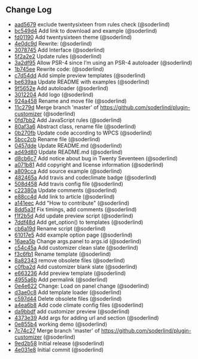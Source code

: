 ## Change Log

- [aad5679](https://github.com/soderlind/plugin-customizer/commit/aad5679faef54a78244395ed714574863f8eefc4) exclude twentysixteen from rules check (@soderlind)
- [bc549d4](https://github.com/soderlind/plugin-customizer/commit/bc549d4573fc00c5139b88c1ab0074309e50d0cd) Add link to download and example (@soderlind)
- [fd01190](https://github.com/soderlind/plugin-customizer/commit/fd01190e62c1c4560fcd47202601bfff92457cd8) Add twentysixteen theme (@soderlind)
- [4e0dc9d](https://github.com/soderlind/plugin-customizer/commit/4e0dc9d8d7e2d549218f01d5be055e1e71dc2ecd) Rewrite: (@soderlind)
- [3078745](https://github.com/soderlind/plugin-customizer/commit/3078745c5f6bed5b3ddd0682ed444c1ed3a8d6c7) Add Interface (@soderlind)
- [5f2a2e2](https://github.com/soderlind/plugin-customizer/commit/5f2a2e21afacd6e562de5f42a427ae85f1d19c6f) Update rules (@soderlind)
- [3a2df95](https://github.com/soderlind/plugin-customizer/commit/3a2df9553cd7a26401a2682662845f6e29632143) Allow PSR-4 since I’m using an PSR-4 autoloader (@soderlind)
- [1b745ee](https://github.com/soderlind/plugin-customizer/commit/1b745eefe4b32d5338627534a8bb0ac8e4f5558d) Rewrite code: (@soderlind)
- [c7d54dd](https://github.com/soderlind/plugin-customizer/commit/c7d54ddc19ebfab92a318ffa119fd2d816fb2245) Add simple preview templates (@soderlind)
- [be639aa](https://github.com/soderlind/plugin-customizer/commit/be639aab35a13226aab96e6fb4d0e9f86a5e5ca4) Update README with examples (@soderlind)
- [9f5652e](https://github.com/soderlind/plugin-customizer/commit/9f5652e51e0162484f79af334e33f7256b75244d) Add autoloader (@soderlind)
- [3012204](https://github.com/soderlind/plugin-customizer/commit/301220477d2c4e9714d589d0c632eb29f08f91ca) Add logo (@soderlind)
- [924a458](https://github.com/soderlind/plugin-customizer/commit/924a4582e0dab9c32a6dc067ecfe737b000d339c) Rename and move file (@soderlind)
- [11c279d](https://github.com/soderlind/plugin-customizer/commit/11c279d2c7c90619ce2ea5871bb27da239703f63) Merge branch 'master' of https://github.com/soderlind/plugin-customizer (@soderlind)
- [0fd7bb2](https://github.com/soderlind/plugin-customizer/commit/0fd7bb2875537d153615ef3b35afc0a13a453f8c) Add JavaScript rules (@soderlind)
- [80af3a6](https://github.com/soderlind/plugin-customizer/commit/80af3a6b93eae75be1969ca52c02c58eae682055) Abstract class, rename file (@soderlind)
- [0b270fb](https://github.com/soderlind/plugin-customizer/commit/0b270fbd1ae5475940c5f9d9880fa58cdcd09c25) Update code according to WPCS (@soderlind)
- [5bcc2cb](https://github.com/soderlind/plugin-customizer/commit/5bcc2cb51c1a6ebe9ad65baf476e89fd90b0e4b5) Rename file (@soderlind)
- [0457dde](https://github.com/soderlind/plugin-customizer/commit/0457dde4c02f65f08573f7c815657c7b7377030d) Update README.md (@soderlind)
- [ad49d80](https://github.com/soderlind/plugin-customizer/commit/ad49d805a8b2bbdbea7f2fe02e14db7ca66d4cdd) Update README.md (@soderlind)
- [d8cb6c7](https://github.com/soderlind/plugin-customizer/commit/d8cb6c77248696110291ec3c18c3d5d946528ee5) Add notice about bug in Twenty Seventeen (@soderlind)
- [a071b81](https://github.com/soderlind/plugin-customizer/commit/a071b8158c819b3c49ea68284b2b5ddadfbcc9c0) Add copyright and license information (@soderlind)
- [a809cca](https://github.com/soderlind/plugin-customizer/commit/a809cca95e2239e92aaee98647004c08ebc98241) Add source example (@soderlind)
- [482465a](https://github.com/soderlind/plugin-customizer/commit/482465a5e7972d7eb278e884d114ad137b15ec4e) Add travis and codeclimate badge (@soderlind)
- [508d458](https://github.com/soderlind/plugin-customizer/commit/508d4580594e1b25328eeec3c663bd469e16d5f1) Add travis config file (@soderlind)
- [c22380a](https://github.com/soderlind/plugin-customizer/commit/c22380a61b4bc93429c62192d7d76a95b640d7b9) Update comments (@soderlind)
- [e88cc4d](https://github.com/soderlind/plugin-customizer/commit/e88cc4d7cc6076fc0b03bfc66393fa829316967b) Add link to article (@soderlind)
- [a141eec](https://github.com/soderlind/plugin-customizer/commit/a141eec245d16ae9d6d1194f6d0e38b82b26c02a) Add "How to contribute" (@soderlind)
- [8dd5a3f](https://github.com/soderlind/plugin-customizer/commit/8dd5a3f66b2da0ba35a9bd8881fb35c212bab4b6) Fix timings, add comments (@soderlind)
- [f1f2b5d](https://github.com/soderlind/plugin-customizer/commit/f1f2b5df7ec6b6b44ee0c3253f91a3f04fe1f4c3) Add update preview script (@soderlind)
- [7ddf48d](https://github.com/soderlind/plugin-customizer/commit/7ddf48dfa3aba55655eba324ab910b84096b08cf) Add get_option() to templates (@soderlind)
- [cb6a19d](https://github.com/soderlind/plugin-customizer/commit/cb6a19d9c18e468c8564c7f5c0adebb1b3648b9e) Rename script (@soderlind)
- [61017e5](https://github.com/soderlind/plugin-customizer/commit/61017e5a1e1b0ab2de60bce3b8aece03a78ea078) Add example option page (@soderlind)
- [16aea5b](https://github.com/soderlind/plugin-customizer/commit/16aea5b5fc4163df092f7c4f474c2e2386ec00eb) Change args.panel to args.id (@soderlind)
- [c54c45a](https://github.com/soderlind/plugin-customizer/commit/c54c45ae760e4a7e8bf99bdd0e7497472e946895) Add customizer clean slate (@soderlind)
- [f3c6fb1](https://github.com/soderlind/plugin-customizer/commit/f3c6fb1f7ab210e8d9a54f3de8a7e1dd99db4ad2) Rename template (@soderlind)
- [8a82343](https://github.com/soderlind/plugin-customizer/commit/8a8234354c3bc1f9a911fec2d9eb6bf0b63d5471) remove obsolete files (@soderlind)
- [c0fba2d](https://github.com/soderlind/plugin-customizer/commit/c0fba2d716727e4692111bb2c20b4a685807f513) Add customizer blank slate (@soderlind)
- [e663236](https://github.com/soderlind/plugin-customizer/commit/e6632364d9d686dda702149d97dd25364a87f71c) Add preview template (@soderlind)
- [4955a6b](https://github.com/soderlind/plugin-customizer/commit/4955a6b3bb50fe8ad79e6f415d294838370b9ee6) Add permalink (@soderlind)
- [0e4e622](https://github.com/soderlind/plugin-customizer/commit/0e4e622b82ab498712ea04012c4b04c177abd291) Change: Load on panel change (@soderlind)
- [d3ae0c8](https://github.com/soderlind/plugin-customizer/commit/d3ae0c8c1a47b09137df65ab1a59b3c8cecabbc8) Add template loader (@soderlind)
- [c597d44](https://github.com/soderlind/plugin-customizer/commit/c597d445e6ed7dc2a87bacaf21ff5bc089f00664) Delete obsolete files (@soderlind)
- [a4ea6b8](https://github.com/soderlind/plugin-customizer/commit/a4ea6b8be19847e93009409214d55f9a095a40b7) Add code climate config files (@soderlind)
- [da9bbdf](https://github.com/soderlind/plugin-customizer/commit/da9bbdfb3afbc18d638b89a7d2cda31608d0a42c) add customizer preview (@soderlind)
- [4373e39](https://github.com/soderlind/plugin-customizer/commit/4373e39b68567da71e87e2ebf6a34e870164c780) Add args for adding url and section (@soderlind)
- [0e855b4](https://github.com/soderlind/plugin-customizer/commit/0e855b4b4ec7b365244b01a92fcd3d8cc7aac476) working demo (@soderlind)
- [7c74c27](https://github.com/soderlind/plugin-customizer/commit/7c74c272f22b89f35b5a98a571421dbf79eb9fb1) Merge branch 'master' of https://github.com/soderlind/plugin-customizer (@soderlind)
- [9ed2b58](https://github.com/soderlind/plugin-customizer/commit/9ed2b5802333cb75a894ccef836a91f85f21f1f4) Initial release (@soderlind)
- [4e031e8](https://github.com/soderlind/plugin-customizer/commit/4e031e8b0ae9168cfe14c05130b0fd26d98e118c) Initial commit (@soderlind)
